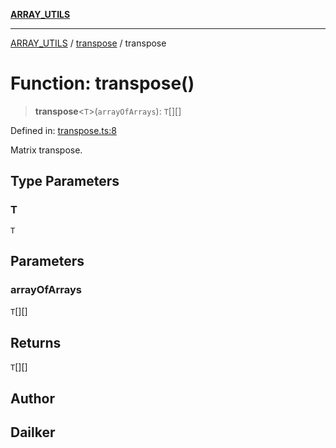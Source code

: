 [**ARRAY_UTILS**](../../README.md)

***

[ARRAY_UTILS](../../README.md) / [transpose](../README.md) / transpose

# Function: transpose()

> **transpose**\<`T`\>(`arrayOfArrays`): `T`[][]

Defined in: [transpose.ts:8](https://github.com/dailker/everyutil/blob/9ec04d41a381dab61073bf86e9abc70eaf55066d/src/array/transpose.ts#L8)

Matrix transpose.

## Type Parameters

### T

`T`

## Parameters

### arrayOfArrays

`T`[][]

## Returns

`T`[][]

## Author

## Dailker
